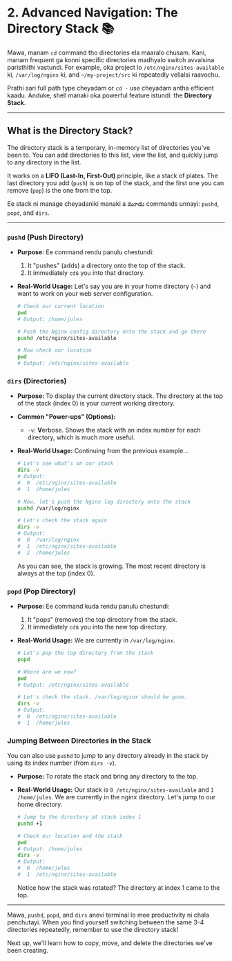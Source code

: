 # 2. Advanced Navigation: The Directory Stack 📚

Mawa, manam `cd` command tho directories ela maaralo chusam. Kani, manam frequent ga konni specific directories madhyalo switch avvalsina paristhithi vastundi. For example, oka project lo `/etc/nginx/sites-available` ki, `/var/log/nginx` ki, and `~/my-project/src` ki repeatedly vellalsi raavochu.

Prathi sari full path type cheyadam or `cd -` use cheyadam antha efficient kaadu. Anduke, shell manaki oka powerful feature istundi: the **Directory Stack**.

---

## What is the Directory Stack?

The directory stack is a temporary, in-memory list of directories you've been to. You can add directories to this list, view the list, and quickly jump to any directory in the list.

It works on a **LIFO (Last-In, First-Out)** principle, like a stack of plates. The last directory you add (`push`) is on top of the stack, and the first one you can remove (`pop`) is the one from the top.

Ee stack ni manage cheyadaniki manaki a మూడు commands unnayi: `pushd`, `popd`, and `dirs`.

---

### **`pushd` (Push Directory)**

*   **Purpose:** Ee command rendu panulu chestundi:
    1.  It "pushes" (adds) a directory onto the top of the stack.
    2.  It immediately `cd`s you into that directory.
*   **Real-World Usage:**
    Let's say you are in your home directory (`~`) and want to work on your web server configuration.

    ```bash
    # Check our current location
    pwd
    # Output: /home/jules

    # Push the Nginx config directory onto the stack and go there
    pushd /etc/nginx/sites-available

    # Now check our location
    pwd
    # Output: /etc/nginx/sites-available
    ```

### **`dirs` (Directories)**

*   **Purpose:** To display the current directory stack. The directory at the top of the stack (index 0) is your current working directory.
*   **Common "Power-ups" (Options):**
    *   `-v`: **V**erbose. Shows the stack with an index number for each directory, which is much more useful.
*   **Real-World Usage:**
    Continuing from the previous example...

    ```bash
    # Let's see what's on our stack
    dirs -v
    # Output:
    #  0  /etc/nginx/sites-available
    #  1  /home/jules

    # Now, let's push the Nginx log directory onto the stack
    pushd /var/log/nginx

    # Let's check the stack again
    dirs -v
    # Output:
    #  0  /var/log/nginx
    #  1  /etc/nginx/sites-available
    #  2  /home/jules
    ```
    As you can see, the stack is growing. The most recent directory is always at the top (index 0).

### **`popd` (Pop Directory)**

*   **Purpose:** Ee command kuda rendu panulu chestundi:
    1.  It "pops" (removes) the top directory from the stack.
    2.  It immediately `cd`s you into the new top directory.
*   **Real-World Usage:**
    We are currently in `/var/log/nginx`.

    ```bash
    # Let's pop the top directory from the stack
    popd

    # Where are we now?
    pwd
    # Output: /etc/nginx/sites-available

    # Let's check the stack. /var/log/nginx should be gone.
    dirs -v
    # Output:
    #  0  /etc/nginx/sites-available
    #  1  /home/jules
    ```

### Jumping Between Directories in the Stack

You can also use `pushd` to jump to any directory already in the stack by using its index number (from `dirs -v`).

*   **Purpose:** To rotate the stack and bring any directory to the top.
*   **Real-World Usage:**
    Our stack is `0 /etc/nginx/sites-available` and `1 /home/jules`. We are currently in the nginx directory. Let's jump to our home directory.

    ```bash
    # Jump to the directory at stack index 1
    pushd +1

    # Check our location and the stack
    pwd
    # Output: /home/jules
    dirs -v
    # Output:
    #  0  /home/jules
    #  1  /etc/nginx/sites-available
    ```
    Notice how the stack was rotated? The directory at index 1 came to the top.

---
Mawa, `pushd`, `popd`, and `dirs` anevi terminal lo mee productivity ni chala penchutayi. When you find yourself switching between the same 3-4 directories repeatedly, remember to use the directory stack!

Next up, we'll learn how to copy, move, and delete the directories we've been creating.
